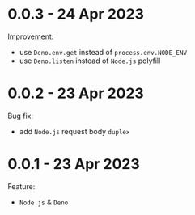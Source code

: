 # 0.0.3 - 24 Apr 2023

Improvement:

- use `Deno.env.get` instead of `process.env.NODE_ENV`
- use `Deno.listen` instead of `Node.js` polyfill

# 0.0.2 - 23 Apr 2023

Bug fix:

- add `Node.js` request body `duplex`

# 0.0.1 - 23 Apr 2023

Feature:

- `Node.js` & `Deno`